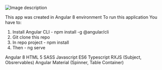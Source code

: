 ![Image description](https://i.ibb.co/6YkkzYR/photo.jpg)


This app was created in Angular 8 environment
To run this application You have to:

1. Install Angular CLI - npm install -g @angular/cli
2. Git clone this repo
3. In repo project - npm install
4. Then - ng serve


Angular 8
HTML 5
SASS
Javascript ES6
Typescript
RXJS (Subject, Obsrervables)
Angular Material (Spinner, Table Container)
